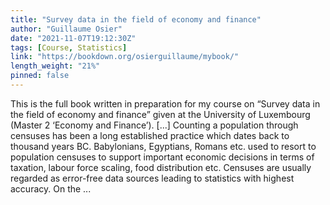 ```yaml
---
title: "Survey data in the field of economy and finance"
author: "Guillaume Osier"
date: "2021-11-07T19:12:30Z"
tags: [Course, Statistics]
link: "https://bookdown.org/osierguillaume/mybook/"
length_weight: "21%"
pinned: false
---
```


This is the full book written in preparation for my course on “Survey data in the field of economy and finance” given at the University of Luxembourg (Master 2 ‘Economy and Finance’). [...] Counting a population through censuses has been a long established practice which dates back to thousand years BC. Babylonians, Egyptians, Romans etc. used to resort to population censuses to support important economic decisions in terms of taxation, labour force scaling, food distribution etc. Censuses are usually regarded as error-free data sources leading to statistics with highest accuracy. On the ...
